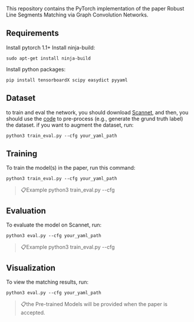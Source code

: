 This repository contains the PyTorch implementation of the paper Robust Line Segments Matching via Graph
Convolution Networks.

## Requirements
Install pytorch 1.1+
Install ninja-build: 
```setup 
sudo apt-get install ninja-build
```
Install python packages: 
```setup 
pip install tensorboardX scipy easydict pyyaml
```
## Dataset
to train and eval the  network, you should download [Scannet](), and then, you should use the [code]() to pre-process (e.g., generate the grund truth label) the dataset. if you want to augment the dataset, run:


```train
python3 train_eval.py --cfg your_yaml_path
```

## Training

To train the model(s) in the paper, run this command:

```train
python3 train_eval.py --cfg your_yaml_path
```
> 📋Example python3 train_eval.py --cfg

## Evaluation

To evaluate the model on Scannet, run:

```eval
python3 eval.py --cfg your_yaml_path
```
> 📋Example python3 train_eval.py --cfg

## Visualization
To view the matching results, run:

```vis
python3 eval.py --cfg your_yaml_path
```
> 📋the Pre-trained Models will be provided when the paper is accepted.
